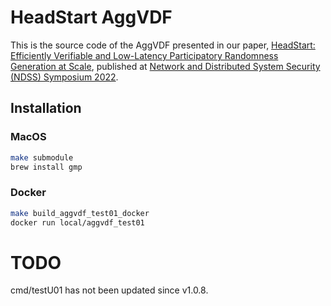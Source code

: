 # HeadStart AggVDF

This is the source code of the AggVDF presented in our paper, [HeadStart: Efficiently Verifiable and Low-Latency Participatory Randomness Generation at Scale](https://www.ndss-symposium.org/wp-content/uploads/2022-234-paper.pdf), published at [Network and Distributed System Security (NDSS) Symposium 2022](https://www.ndss-symposium.org/ndss-paper/auto-draft-184/).

## Installation

### MacOS

```sh
make submodule
brew install gmp
```

### Docker

```sh
make build_aggvdf_test01_docker
docker run local/aggvdf_test01
```

# TODO
cmd/testU01 has not been updated since v1.0.8.
